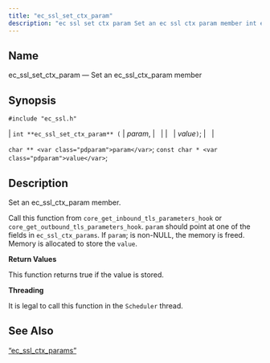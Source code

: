 ```yaml
---
title: "ec_ssl_set_ctx_param"
description: "ec ssl set ctx param Set an ec ssl ctx param member int ec ssl set ctx param param value char param const char value Set an ec ssl ctx param member Call this function from core get inbound tls parameters hook or core get outbound tls parameters hook param..."
---
```


<a name="apis.ec_ssl_set_ctx_param"></a> 
## Name

ec_ssl_set_ctx_param — Set an ec_ssl_ctx_param member

## Synopsis

`#include "ec_ssl.h"`

| `int **ec_ssl_set_ctx_param** (` | <var class="pdparam">param</var>, |   |
|   | <var class="pdparam">value</var>`)`; |   |

`char ** <var class="pdparam">param</var>`;
`const char * <var class="pdparam">value</var>`;<a name="idp62748336"></a> 
## Description

Set an ec_ssl_ctx_param member.

Call this function from `core_get_inbound_tls_parameters_hook` or `core_get_outbound_tls_parameters_hook`. `param` should point at one of the fields in `ec_ssl_ctx_params`. If `param`; is non-NULL, the memory is freed. Memory is allocated to store the `value`.

**<a name="idp62752832"></a> Return Values**

This function returns true if the value is stored.

**<a name="idp62753776"></a> Threading**

It is legal to call this function in the `Scheduler` thread.

<a name="idp62755312"></a> 
## See Also

[“ec_ssl_ctx_params”](/momentum/3/3-api/structs-ec-ssl-ctx-params)